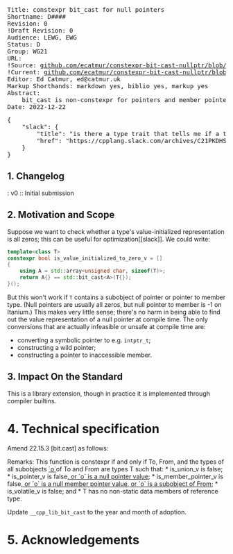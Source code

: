 <pre class='metadata'>
Title: constexpr bit_cast for null pointers
Shortname: D####
Revision: 0
!Draft Revision: 0
Audience: LEWG, EWG
Status: D
Group: WG21
URL:
!Source: <a href="https://github.com/ecatmur/constexpr-bit-cast-nullptr/blob/main/paper.md">github.com/ecatmur/constexpr-bit-cast-nullptr/blob/main/paper.md</a>
!Current: <a href="https://htmlpreview.github.io/?https://github.com/ecatmur/constexpr-bit-cast-nullptr/blob/r0/D####R0.html">github.com/ecatmur/constexpr-bit-cast-nullptr/blob/r0/D####R0.html</a>
Editor: Ed Catmur, ed@catmur.uk
Markup Shorthands: markdown yes, biblio yes, markup yes
Abstract:
    bit_cast is non-constexpr for pointers and member pointers. We propose to relax this for null pointers.
Date: 2022-12-22
</pre>
<pre class='biblio'>
{
    "slack": {
        "title": "is there a type trait that tells me if a trivially constructible type can be value-initialized by memset(0) into its storage? - cpplang Slack",
        "href": "https://cpplang.slack.com/archives/C21PKDHSL/p1671657641805229"
    }
}
</pre>

## 1. Changelog

: v0
:: Initial submission

## 2. Motivation and Scope

Suppose we want to check whether a type's value-initialized representation is all zeros; this can be useful for optimization[[slack]]. We could write:

```c++
template<class T>
constexpr bool is_value_initialized_to_zero_v = []
{
    using A = std::array<unsigned char, sizeof(T)>;
    return A{} == std::bit_cast<A>(T{});
}();
```

But this won't work if `T` contains a subobject of pointer or pointer to member type.
(Null pointers are usually all zeros, but null pointer to member is -1 on Itanium.)
This makes very little sense; there's no harm in being able to find out the value representation of a null pointer at compile time.
The only conversions that are actually infeasible or unsafe at compile time are:
* converting a symbolic pointer to e.g. `intptr_t`;
* constructing a wild pointer;
* constructing a pointer to inaccessible member.

## 3. Impact On the Standard

This is a library extension, though in practice it is implemented through compiler builtins.

# 4. Technical specification

Amend 22.15.3 \[bit.cast] as follows:

<quote>
Remarks: This function is constexpr if and only if To, From, and the types of all subobjects <ins>`o`</ins>of To and From are types T such that:
* is_­union_­v<T> is false;
* is_­pointer_­v<T> is false<ins>, or `o` is a null pointer value</ins>;
* is_­member_­pointer_­v<T> is false<ins>, or `o` is a null member pointer value, or `o` is a subobject of From</ins>;
* is_­volatile_­v<T> is false; and
* T has no non-static data members of reference type.
</quote>

Update `__cpp_lib_bit_cast` to the year and month of adoption.

# 5. Acknowledgements
